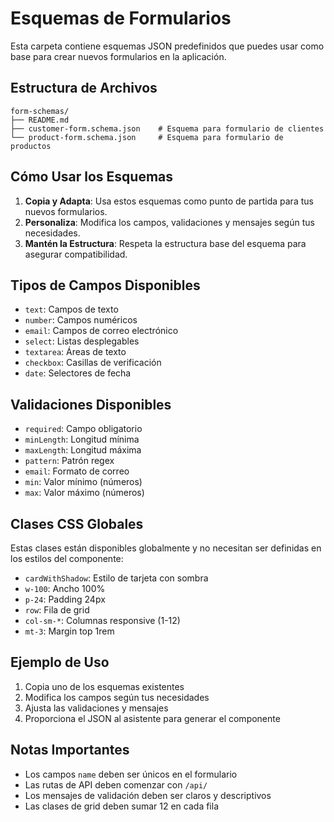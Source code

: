 # Esquemas de Formularios

Esta carpeta contiene esquemas JSON predefinidos que puedes usar como base para crear nuevos formularios en la aplicación.

## Estructura de Archivos

```
form-schemas/
├── README.md
├── customer-form.schema.json    # Esquema para formulario de clientes
└── product-form.schema.json     # Esquema para formulario de productos
```

## Cómo Usar los Esquemas

1. **Copia y Adapta**: Usa estos esquemas como punto de partida para tus nuevos formularios.
2. **Personaliza**: Modifica los campos, validaciones y mensajes según tus necesidades.
3. **Mantén la Estructura**: Respeta la estructura base del esquema para asegurar compatibilidad.

## Tipos de Campos Disponibles

- `text`: Campos de texto
- `number`: Campos numéricos
- `email`: Campos de correo electrónico
- `select`: Listas desplegables
- `textarea`: Áreas de texto
- `checkbox`: Casillas de verificación
- `date`: Selectores de fecha

## Validaciones Disponibles

- `required`: Campo obligatorio
- `minLength`: Longitud mínima
- `maxLength`: Longitud máxima
- `pattern`: Patrón regex
- `email`: Formato de correo
- `min`: Valor mínimo (números)
- `max`: Valor máximo (números)

## Clases CSS Globales

Estas clases están disponibles globalmente y no necesitan ser definidas en los estilos del componente:

- `cardWithShadow`: Estilo de tarjeta con sombra
- `w-100`: Ancho 100%
- `p-24`: Padding 24px
- `row`: Fila de grid
- `col-sm-*`: Columnas responsive (1-12)
- `mt-3`: Margin top 1rem

## Ejemplo de Uso

1. Copia uno de los esquemas existentes
2. Modifica los campos según tus necesidades
3. Ajusta las validaciones y mensajes
4. Proporciona el JSON al asistente para generar el componente

## Notas Importantes

- Los campos `name` deben ser únicos en el formulario
- Las rutas de API deben comenzar con `/api/`
- Los mensajes de validación deben ser claros y descriptivos
- Las clases de grid deben sumar 12 en cada fila 